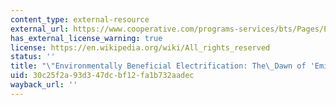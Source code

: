 ```yaml
---
content_type: external-resource
external_url: https://www.cooperative.com/programs-services/bts/Pages/Environmentally-Beneficial-Electrification-The-Dawn-of-Emissions-Efficiency.aspx
has_external_license_warning: true
license: https://en.wikipedia.org/wiki/All_rights_reserved
status: ''
title: "\"Environmentally Beneficial Electrification: The\_Dawn of 'Emissions Efficiency.'\""
uid: 30c25f2a-93d3-47dc-bf12-fa1b732aadec
wayback_url: ''
---
```

